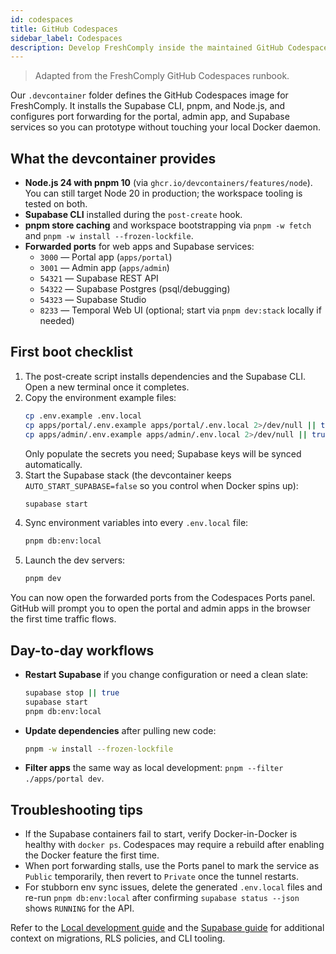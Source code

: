 ```yaml
---
id: codespaces
title: GitHub Codespaces
sidebar_label: Codespaces
description: Develop FreshComply inside the maintained GitHub Codespaces devcontainer.
---
```


> Adapted from the FreshComply GitHub Codespaces runbook.

Our `.devcontainer` folder defines the GitHub Codespaces image for FreshComply. It installs the Supabase CLI, pnpm, and Node.js, and configures port forwarding for the portal, admin app, and Supabase services so you can prototype without touching your local Docker daemon.

## What the devcontainer provides

- **Node.js 24 with pnpm 10** (via `ghcr.io/devcontainers/features/node`). You can still target Node 20 in production; the workspace tooling is tested on both.
- **Supabase CLI** installed during the `post-create` hook.
- **pnpm store caching** and workspace bootstrapping via `pnpm -w fetch` and `pnpm -w install --frozen-lockfile`.
- **Forwarded ports** for web apps and Supabase services:
  - `3000` — Portal app (`apps/portal`)
  - `3001` — Admin app (`apps/admin`)
  - `54321` — Supabase REST API
  - `54322` — Supabase Postgres (psql/debugging)
  - `54323` — Supabase Studio
  - `8233` — Temporal Web UI (optional; start via `pnpm dev:stack` locally if needed)

## First boot checklist

1. The post-create script installs dependencies and the Supabase CLI. Open a new terminal once it completes.
2. Copy the environment example files:
   ```bash
   cp .env.example .env.local
   cp apps/portal/.env.example apps/portal/.env.local 2>/dev/null || true
   cp apps/admin/.env.example apps/admin/.env.local 2>/dev/null || true
   ```
   Only populate the secrets you need; Supabase keys will be synced automatically.
3. Start the Supabase stack (the devcontainer keeps `AUTO_START_SUPABASE=false` so you control when Docker spins up):
   ```bash
   supabase start
   ```
4. Sync environment variables into every `.env.local` file:
   ```bash
   pnpm db:env:local
   ```
5. Launch the dev servers:
   ```bash
   pnpm dev
   ```

You can now open the forwarded ports from the Codespaces Ports panel. GitHub will prompt you to open the portal and admin apps in the browser the first time traffic flows.

## Day-to-day workflows

- **Restart Supabase** if you change configuration or need a clean slate:
  ```bash
  supabase stop || true
  supabase start
  pnpm db:env:local
  ```
- **Update dependencies** after pulling new code:
  ```bash
  pnpm -w install --frozen-lockfile
  ```
- **Filter apps** the same way as local development: `pnpm --filter ./apps/portal dev`.

## Troubleshooting tips

- If the Supabase containers fail to start, verify Docker-in-Docker is healthy with `docker ps`. Codespaces may require a rebuild after enabling the Docker feature the first time.
- When port forwarding stalls, use the Ports panel to mark the service as `Public` temporarily, then revert to `Private` once the tunnel restarts.
- For stubborn env sync issues, delete the generated `.env.local` files and re-run `pnpm db:env:local` after confirming `supabase status --json` shows `RUNNING` for the API.

Refer to the [Local development guide](./local-development.md) and the [Supabase guide](../guides/supabase.md) for additional context on migrations, RLS policies, and CLI tooling.
